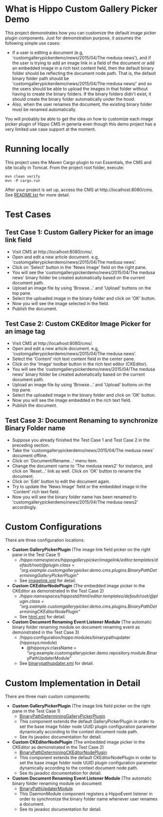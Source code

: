 What is Hippo Custom Gallery Picker Demo
========================================
This project demonstrates how you can customize the default image picker plugin components.
Just for demonstration purpose, it assumes the following simple use cases:
- If a user is editing a document (e.g, 'customgallerypickerdemo/news/2015/04/The medusa news'), and if the user is trying to add an image link in a field of the document or add an embedded image in a rich text content field, then the default binary folder should be reflecting the document node path. That is, the default binary folder path should be 'customgallerypickerdemo/news/2015/04/The medusa news/' and so the users should be able to upload the images in that folder without having to create the binary folders. If the binary folders didn't exist, it should create the binary folder automatically under the hood.
- Also, when the user renames the document, the existing binary folder must be renamed automatically.

You will probably be able to get the idea on how to customize each image picker plugin of Hippo CMS in generla even though this demo project has a very limited use case support at the moment.

Running locally
===============
This project uses the Maven Cargo plugin to run Essentials, the CMS and site locally in Tomcat.
From the project root folder, execute:

    mvn clean verify
    mvn -P cargo.run

After your project is set up, access the CMS at http://localhost:8080/cms.
See [README.txt](./README.txt) for more detail.

Test Cases
==========

Test Case 1: Custom Gallery Picker for an image link field
--------------------------------------------------------
- Visit CMS at http://localhost:8080/cms/.
- Open and edit a new article document. e.g, 'customgallerypickerdemo/news/2015/04/The medusa news'.
- Click on 'Select' button in the 'News Image' field on the right pane.
- You will see the 'customgallerypickerdemo/news/2015/04/The medusa news' binary folder be created automatically based on the current document path.
- Upload an image file by using 'Browse...' and 'Upload' buttons on the top pane.
- Select the uploaded image in the binary folder and click on 'OK' button.
- Now you will see the image selected in the field.
- Publish the document.

Test Case 2: Custom CKEditor Image Picker for an image tag
----------------------------------------------------------
- Visit CMS at http://localhost:8080/cms/.
- Open and edit a new article document. e.g, 'customgallerypickerdemo/news/2015/04/The medusa news'.
- Select the 'Content' rich text content field in the center pane.
- Click on the 'Image' toolbar button in the rich text editor (CKEditor).
- You will see the 'customgallerypickerdemo/news/2015/04/The medusa news' binary folder be created automatically based on the current document path.
- Upload an image file by using 'Browse...' and 'Upload' buttons on the top pane.
- Select the uploaded image in the binary folder and click on 'OK' button.
- Now you will see the image embedded in the rich text field.
- Publish the document.

Test Case 3: Document Renaming to synchronize Binary Folder name
----------------------------------------------------------------
- Suppose you already finished the Test Case 1 and Test Case 2 in the preceding section.
- Take the 'customgallerypickerdemo/news/2015/04/The medusa news' document offline.
- Click on 'Document/Rename...' menu item.
- Change the document name to 'The medusa news2' for instance, and click on 'Reset...' link as well. Click on 'OK' button to rename the document.
- Click on 'Edit' button to edit the document again.
- Try to update the 'News Image' field or the embedded image in the 'Content' rich text field.
- Now you will see the binary folder name has been renamed to 'customgallerypickerdemo/news/2015/04/The medusa news2' accordingly.

Custom Configurations
=====================
There are three configuration locations:
- **Custom GalleryPickerPlugin** (The image link field picker on the right pane in the Test Case 1)
  - */hippo:namespaces/hippogallerypicker/imagelink/editor:templates/_default_/root/@plugin.class = "org.example.customgallerypicker.demo.cms.plugins.BinaryPathDeterminingGalleryPickerPlugin"*
  - See [imagelink.xml](bootstrap/configuration/src/main/resources/namespaces/hippogallerypicker/imagelink.xml) for detail.
- **Custom CKEditorNodePlugin** (The embedded image picker in the CKEditor as demonstrated in the Test Case 2)
  - */hippo:namespaces/hippostd/html/editor:templates/_default_/root/@plugin.class = "org.example.customgallerypicker.demo.cms.plugins.BinaryPathDeterminingCKEditorNodePlugin"*
  - See [html.xml](bootstrap/configuration/src/main/resources/namespaces/hippostd/html.xml) for detail.
- **Custom Document Renaming Event Listener Module** (The automatic binary folder renaming module on document renaming event as demonstrated in the Test Case 3)
  - /hippo:configuration/hippo:modules/binarypathupdater (hipposys:module)
    - @hipposys:className = "org.example.customgallerypicker.demo.repository.module.BinaryPathUpdaterModule"
  - See [binarypathupdater.xml](bootstrap/configuration/src/main/resources/configuration/modules/binarypathupdater.xml) for detail.

Custom Implementation in Detail
===============================
There are three main custom components:
- **Custom GalleryPickerPlugin** (The image link field picker on the right pane in the Test Case 1)
  - [BinaryPathDeterminingGalleryPickerPlugin](cms/src/main/java/org/example/customgallerypicker/demo/cms/plugins/BinaryPathDeterminingGalleryPickerPlugin.java)
  - This component extends the default GalleryPickerPlugin in order to set the base image folder node UUID plugin configuration parameter dynamically according to the context document node path.
  - See its javadoc documentation for detail.
- **Custom CKEditorNodePlugin** (The embedded image picker in the CKEditor as demonstrated in the Test Case 2)
  - [BinaryPathDeterminingCKEditorNodePlugin](cms/src/main/java/org/example/customgallerypicker/demo/cms/plugins/BinaryPathDeterminingCKEditorNodePlugin.java)
  - This component extends the default CKEditorNodePlugin in order to set the base image folder node UUID plugin configuration parameter dynamically according to the context document node path.
  - See its javadoc documentation for detail.
- **Custom Document Renaming Event Listener Module** (The automatic binary folder renaming module on document 
  - [BinaryPathUpdaterModule](cms/src/main/java/org/example/customgallerypicker/demo/repository/module/BinaryPathUpdaterModule.java)
  - This DaemonModule component registers a HippoEvent listener in order to synchronize the binary folder name whenever user renames a document.
  - See its javadoc documentation for detail.
